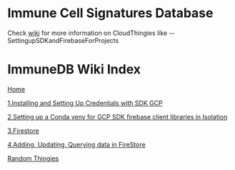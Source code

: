 # Immune Cell Signatures Database

Check [wiki](https://github.com/amnahsiddiqa/GCPFirebase_ImmuneCellSignaturesDatabase/wiki) for more information 
on CloudThingies like --SettingupSDKandFirebaseForProjects


# ImmuneDB Wiki Index
[Home](https://github.com/amnahsiddiqa/GCPFirebase_ImmuneCellSignaturesDatabase/wiki)

[1.Installing and Setting Up Credentials with SDK GCP](https://github.com/amnahsiddiqa/GCPFirebase_ImmuneCellSignaturesDatabase/wiki/1.Installing-and-Setting-Up-Credentials-with-SDK-GCP)

[2.Setting up a Conda venv for GCP SDK firebase client libraries in Isolation](https://github.com/amnahsiddiqa/GCPFirebase_ImmuneCellSignaturesDatabase/wiki/2.Setting-up-a-Conda-venv-for-GCP-SDK-firebase-client-libraries-in-Isolation)

[3.Firestore](https://github.com/amnahsiddiqa/GCPFirebase_ImmuneCellSignaturesDatabase/wiki/3.Firestore)

[4.Adding, Updating, Querying data in FireStore](https://github.com/amnahsiddiqa/GCPFirebase_ImmuneCellSignaturesDatabase/wiki/4.Adding,-Updating,-Querying-data-in-FireStore)

[Random Thingies](https://github.com/amnahsiddiqa/GCPFirebase_ImmuneCellSignaturesDatabase/wiki/Random-Thingies)

